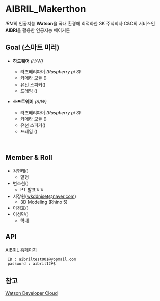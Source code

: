 # AIBRIL_Makerthon
*IBM*의 인공지능 **Watson**을 국내 환경에 최적화한 SK 주식회사 C&C의 서비스인 **AIBRI**을 활용한 인공지능 메이커톤


## Goal (스마트 미러)

- **하드웨어** *(H/W)*
  - 라즈베리파이 *(Raspberry pi 3)*
  - 카메라 모듈 ()
  - 유선 스피커()
  - 프레임 ()

- **소프트웨어** *(S/W)*
  - 라즈베리파이 *(Raspberry pi 3)*
  - 카메라 모듈 ()
  - 유선 스피커()
  - 프레임 ()
  
  
## Member & Roll

- 김현태()
    - 맡형
- 변소현()
    - PT 발표ㅎㅎ 
- 서장원(wkddnjset@naver.com)
    - 3D Modeling (Rhino 5)
- 이경호()
- 이성민()
    - 막내


## API

[AIBRIL 홈페이지](www.aibril.com)

     ID : aibriltest001@yopmail.com
     password : aibril12#$
     
## 참고
[Watson Developer Cloud](https://github.com/watson-developer-cloud)
